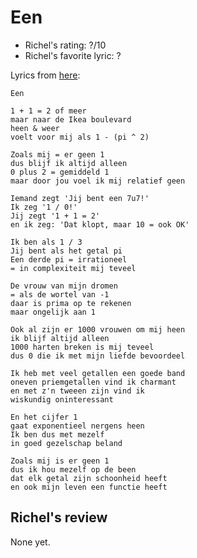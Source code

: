 # Een

 * Richel's rating: ?/10
 * Richel's favorite lyric: ?

Lyrics from [here](https://github.com/richelbilderbeek/music/blob/master/Een.md):

```
Een

1 + 1 = 2 of meer
maar naar de Ikea boulevard 
heen & weer
voelt voor mij als 1 - (pi ^ 2)

Zoals mij = er geen 1
dus blijf ik altijd alleen
0 plus 2 = gemiddeld 1
maar door jou voel ik mij relatief geen

Iemand zegt 'Jij bent een 7u7!'
Ik zeg '1 / 0!'
Jij zegt '1 + 1 = 2'
en ik zeg: 'Dat klopt, maar 10 = ook OK'

Ik ben als 1 / 3
Jij bent als het getal pi
Een derde pi = irrationeel
= in complexiteit mij teveel

De vrouw van mijn dromen
= als de wortel van -1
daar is prima op te rekenen
maar ongelijk aan 1

Ook al zijn er 1000 vrouwen om mij heen
ik blijf altijd alleen
1000 harten breken is mij teveel
dus 0 die ik met mijn liefde bevoordeel

Ik heb met veel getallen een goede band
oneven priemgetallen vind ik charmant
en met z'n tweeen zijn vind ik
wiskundig oninteressant 

En het cijfer 1
gaat exponentieel nergens heen
Ik ben dus met mezelf
in goed gezelschap beland

Zoals mij is er geen 1
dus ik hou mezelf op de been
dat elk getal zijn schoonheid heeft
en ook mijn leven een functie heeft
```

## Richel's review

None yet.
